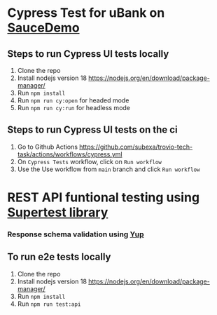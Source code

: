 # Cypress Test for uBank on [SauceDemo](https://www.saucedemo.com/)

## Steps to run Cypress UI tests locally

1. Clone the repo
2. Install nodejs version 18 https://nodejs.org/en/download/package-manager/
3. Run `npm install`
4. Run `npm run cy:open` for headed mode
5. Run `npm run cy:run` for headless mode

## Steps to run Cypress UI tests on the ci

1. Go to Github Actions https://github.com/subexa/trovio-tech-task/actions/workflows/cypress.yml
2. On `Cypress Tests` workflow, click on `Run workflow`
3. Use the Use workflow from `main` branch and click `Run workflow`

# REST API funtional testing using [Supertest library](https://github.com/ladjs/supertest)

### Response schema validation using [Yup](https://github.com/jquense/yup)

## To run e2e tests locally

1. Clone the repo
2. Install nodejs version 18 https://nodejs.org/en/download/package-manager/
3. Run `npm install`
4. Run `npm run test:api`
